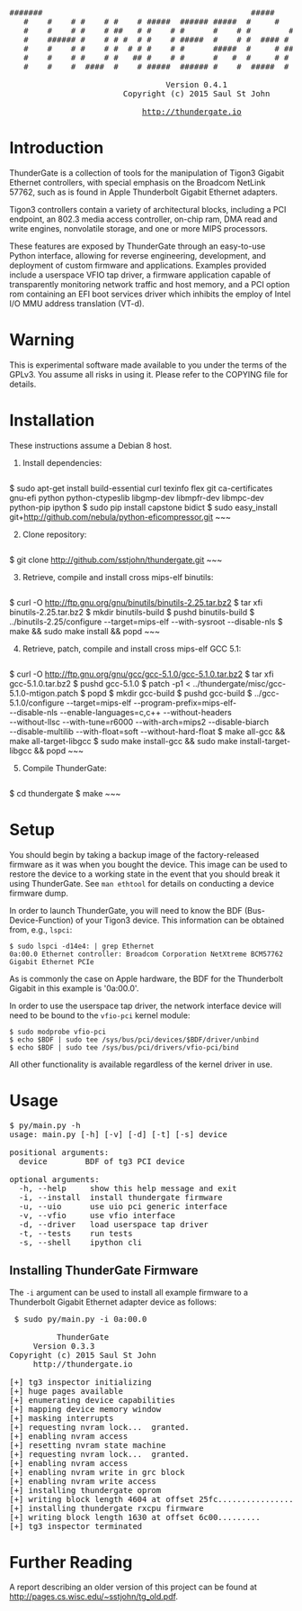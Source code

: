 <pre>
#######                                            #####
   #    #    # #    # #    # #####  ###### #####  #     #   ##   ##### ######
   #    #    # #    # ##   # #    # #      #    # #        #  #    #   #
   #    ###### #    # # #  # #    # #####  #    # #  #### #    #   #   #####
   #    #    # #    # #  # # #    # #      #####  #     # ######   #   #
   #    #    # #    # #   ## #    # #      #   #  #     # #    #   #   #
   #    #    #  ####  #    # #####  ###### #    #  #####  #    #   #   ######

                                 Version 0.4.1
                        Copyright (c) 2015 Saul St John

                            <a href="http://thundergate.io">http://thundergate.io</a>
</pre>

# Introduction #

ThunderGate is a collection of tools for the manipulation of Tigon3 Gigabit
Ethernet controllers, with special emphasis on the Broadcom NetLink 57762,
such as is found in Apple Thunderbolt Gigabit Ethernet adapters.

Tigon3 controllers contain a variety of architectural blocks, including a PCI
endpoint, an 802.3 media access controller, on-chip ram, DMA read and write
engines, nonvolatile storage, and one or more MIPS processors.

These features are exposed by ThunderGate through an easy-to-use Python
interface, allowing for reverse engineering, development, and deployment of
custom firmware and applications. Examples provided include a userspace VFIO
tap driver, a firmware application capable of transparently monitoring
network traffic and host memory, and a PCI option rom containing an EFI boot
services driver which inhibits the employ of Intel I/O MMU address
translation (VT-d).

# Warning #

This is experimental software made available to you under the terms of
the GPLv3. You assume all risks in using it. Please refer to the COPYING file
for details.

# Installation #

These instructions assume a Debian 8 host.

1. Install dependencies:

    ~~~
$ sudo apt-get install build-essential curl texinfo flex git ca-certificates  \
            gnu-efi python python-ctypeslib libgmp-dev libmpfr-dev libmpc-dev \
            python-pip ipython
$ sudo pip install capstone bidict
$ sudo easy_install git+http://github.com/nebula/python-eficompressor.git
    ~~~

2. Clone repository:

    ~~~
$ git clone http://github.com/sstjohn/thundergate.git
    ~~~

3. Retrieve, compile and install cross mips-elf binutils:

    ~~~
$ curl -O http://ftp.gnu.org/gnu/binutils/binutils-2.25.tar.bz2
$ tar xfi binutils-2.25.tar.bz2
$ mkdir binutils-build
$ pushd binutils-build
$ ../binutils-2.25/configure --target=mips-elf --with-sysroot --disable-nls
$ make && sudo make install && popd
    ~~~

4. Retrieve, patch, compile and install cross mips-elf GCC 5.1:

    ~~~
$ curl -O http://ftp.gnu.org/gnu/gcc/gcc-5.1.0/gcc-5.1.0.tar.bz2
$ tar xfi gcc-5.1.0.tar.bz2
$ pushd gcc-5.1.0
$ patch -p1 < ../thundergate/misc/gcc-5.1.0-mtigon.patch
$ popd
$ mkdir gcc-build
$ pushd gcc-build
$ ../gcc-5.1.0/configure --target=mips-elf --program-prefix=mips-elf-        \
        --disable-nls --enable-languages=c,c++ --without-headers             \
        --without-llsc --with-tune=r6000 --with-arch=mips2 --disable-biarch  \
        --disable-multilib --with-float=soft --without-hard-float
$ make all-gcc && make all-target-libgcc
$ sudo make install-gcc && sudo make install-target-libgcc && popd
    ~~~

5. Compile ThunderGate:

    ~~~
$ cd thundergate
$ make
    ~~~

# Setup #

You should begin by taking a backup image of the factory-released firmware as
it was when you bought the device. This image can be used to restore the device
to a working state in the event that you should break it using ThunderGate.
See `man ethtool` for details on conducting a device firmware dump.

In order to launch ThunderGate, you will need to know the BDF
(Bus-Device-Function) of your Tigon3 device. This information can be
obtained from, e.g., ```lspci```:

~~~
$ sudo lspci -d14e4: | grep Ethernet
0a:00.0 Ethernet controller: Broadcom Corporation NetXtreme BCM57762 Gigabit Ethernet PCIe
~~~

As is commonly the case on Apple hardware, the BDF for the Thunderbolt
Gigabit in this example is '0a:00.0'.

In order to use the userspace tap driver, the network interface device
will need to be bound to the ```vfio-pci``` kernel module:
~~~
$ sudo modprobe vfio-pci
$ echo $BDF | sudo tee /sys/bus/pci/devices/$BDF/driver/unbind
$ echo $BDF | sudo tee /sys/bus/pci/drivers/vfio-pci/bind
~~~

All other functionality is available regardless of the kernel driver in use.

# Usage #

<pre>
$ py/main.py -h
usage: main.py [-h] [-v] [-d] [-t] [-s] device

positional arguments:
  device        BDF of tg3 PCI device

optional arguments:
  -h, --help     show this help message and exit
  -i, --install  install thundergate firmware
  -u, --uio      use uio pci generic interface
  -v, --vfio     use vfio interface
  -d, --driver   load userspace tap driver
  -t, --tests    run tests
  -s, --shell    ipython cli
</pre>

## Installing ThunderGate Firmware ##

The ```-i``` argument can be used to install all example firmware
to a Thunderbolt Gigabit Ethernet adapter device as follows:
<pre>
 $ sudo py/main.py -i 0a:00.0

          ThunderGate
	 Version 0.3.3
Copyright (c) 2015 Saul St John
     http://thundergate.io

[+] tg3 inspector initializing
[+] huge pages available
[+] enumerating device capabilities
[+] mapping device memory window
[+] masking interrupts
[+] requesting nvram lock...  granted.
[+] enabling nvram access
[+] resetting nvram state machine
[+] requesting nvram lock...  granted.
[+] enabling nvram access
[+] enabling nvram write in grc block
[+] enabling nvram write access
[+] installing thundergate oprom
[+] writing block length 4604 at offset 25fc.....................
[+] installing thundergate rxcpu firmware
[+] writing block length 1630 at offset 6c00.........
[+] tg3 inspector terminated
</pre>

# Further Reading #

A report describing an older version of this project can be found at
<http://pages.cs.wisc.edu/~sstjohn/tg_old.pdf>.

